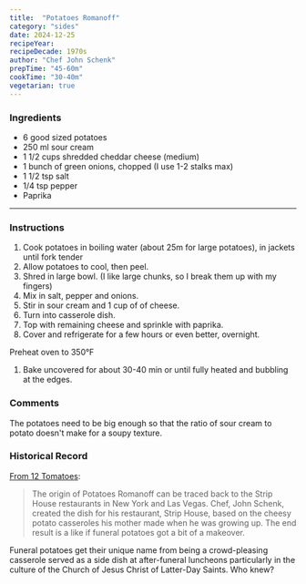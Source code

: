 ```yaml
---
title:  "Potatoes Romanoff"
category: "sides"
date: 2024-12-25
recipeYear:
recipeDecade: 1970s
author: "Chef John Schenk"
prepTime: "45-60m"
cookTime: "30-40m"
vegetarian: true
---
```


### Ingredients

- 6 good sized potatoes
- 250 ml sour cream
- 1 1/2 cups shredded cheddar cheese (medium)
- 1 bunch of green onions, chopped (I use 1-2 stalks max)
- 1 1/2 tsp salt
- 1/4 tsp pepper
- Paprika

---

### Instructions

1. Cook potatoes in boiling water (about 25m for large potatoes), in jackets until fork tender
2. Allow potatoes to cool, then peel.
3. Shred in large bowl. (I like large chunks, so I break them up with my fingers)
4. Mix in salt, pepper and onions.
5. Stir in sour cream and 1 cup of of cheese.
6. Turn into casserole dish.
7. Top with remaining cheese and sprinkle with paprika.
8. Cover and refrigerate for a few hours or even better, overnight.

Preheat oven to 350°F

1. Bake uncovered for about 30-40 min or until fully heated and bubbling at the edges.

### Comments

The potatoes need to be big enough so that the ratio of sour cream to potato doesn't make for a soupy texture. 

### Historical Record

[From 12 Tomatoes](https://12tomatoes.com/potatoes-romanoff/): 

> The origin of Potatoes Romanoff can be traced back to the Strip House restaurants in New York and Las Vegas. Chef, John Schenk, created the dish for his restaurant, Strip House, based on the cheesy potato casseroles his mother made when he was growing up. The end result is a like if funeral potatoes got a bit of a makeover.

Funeral potatoes get their unique name from being a crowd-pleasing casserole served as a side dish at after-funeral luncheons particularly in the culture of the Church of Jesus Christ of Latter-Day Saints. Who knew?
